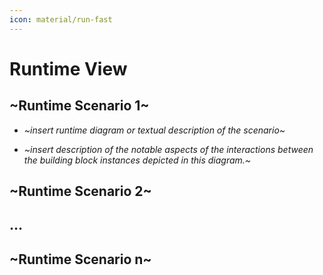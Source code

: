 ```yaml
---
icon: material/run-fast
---
```


# Runtime View

<!-- See: https://docs.arc42.org/section-6/ -->

## ~Runtime Scenario 1~

* *~insert runtime diagram or textual description of the scenario~*

* *~insert description of the notable aspects of the interactions
    between the building block instances depicted in this diagram.~*

## ~Runtime Scenario 2~

## …

## ~Runtime Scenario n~
